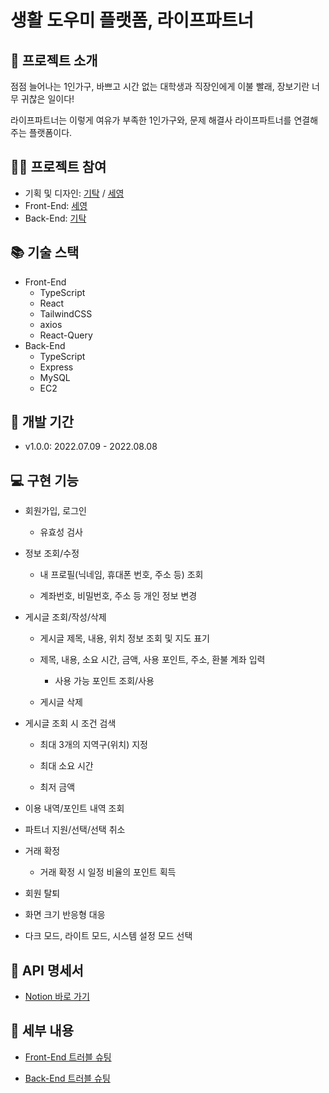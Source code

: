 # 생활 도우미 플랫폼, 라이프파트너

## 💁 프로젝트 소개

점점 늘어나는 1인가구, 바쁘고 시간 없는 대학생과 직장인에게 이불 빨래, 장보기란 너무 귀찮은 일이다!

라이프파트너는 이렇게 여유가 부족한 1인가구와, 문제 해결사 라이프파트너를 연결해주는 플랫폼이다.

## 🧑‍💻 프로젝트 참여

- 기획 및 디자인: [기탁](https://github.com/nagitak) / [세영](https://github.com/soonzero)
- Front-End: [세영](https://github.com/soonzero)
- Back-End: [기탁](https://github.com/nagitak)

## 📚 기술 스택

- Front-End
  - TypeScript
  - React
  - TailwindCSS
  - axios
  - React-Query
- Back-End
  - TypeScript
  - Express
  - MySQL
  - EC2

## 📆 개발 기간

- v1.0.0: 2022.07.09 - 2022.08.08

## 💻 구현 기능

- 회원가입, 로그인

  - 유효성 검사

- 정보 조회/수정

  - 내 프로필(닉네임, 휴대폰 번호, 주소 등) 조회

  - 계좌번호, 비밀번호, 주소 등 개인 정보 변경

- 게시글 조회/작성/삭제

  - 게시글 제목, 내용, 위치 정보 조회 및 지도 표기

  - 제목, 내용, 소요 시간, 금액, 사용 포인트, 주소, 환불 계좌 입력

    - 사용 가능 포인트 조회/사용

  - 게시글 삭제

- 게시글 조회 시 조건 검색

  - 최대 3개의 지역구(위치) 지정

  - 최대 소요 시간

  - 최저 금액

- 이용 내역/포인트 내역 조회

- 파트너 지원/선택/선택 취소

- 거래 확정

  - 거래 확정 시 일정 비율의 포인트 획득

- 회원 탈퇴

- 화면 크기 반응형 대응

- 다크 모드, 라이트 모드, 시스템 설정 모드 선택

## 📝 API 명세서

- [Notion 바로 가기](https://lifepartner.notion.site/API-9a147b99100b4355889e51cf4805eae4)

## 📑 세부 내용

- [Front-End 트러블 슈팅](https://lifepartner.notion.site/Client-troubleshooting-f012e01129cc48dcaa0c397bd0bade60)

- [Back-End 트러블 슈팅](https://lifepartner.notion.site/Back-troubleshooting-d46cd87f826f4172be01462d403be223)
